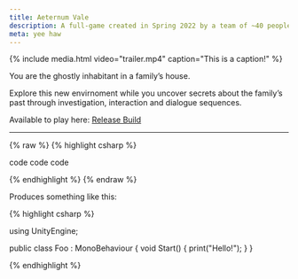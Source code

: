 ```yaml
---
title: Aeternum Vale
description: A full-game created in Spring 2022 by a team of ~40 people.
meta: yee haw
---
```


{% include media.html video="trailer.mp4" caption="This is a caption!" %}

You are the ghostly inhabitant in a family’s house.

Explore this new envirnoment while you uncover secrets about the family’s past through investigation, interaction and dialogue sequences.

Available to play here: [Release Build](https://utdallas.box.com/shared/static/cpe7h3jpz70934pl3vl0n2msqteyc2m1.zip)

---

{% raw  %}
{% highlight csharp %}

code code code

{% endhighlight %}
{% endraw %}

Produces something like this: 

{% highlight csharp %}

using UnityEngine;

public class Foo : MonoBehaviour
{
    void Start()
    {
        print("Hello!");
    }
}

{% endhighlight %}